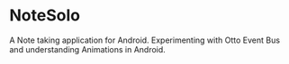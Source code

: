 NoteSolo
========

A Note taking application for Android. Experimenting with Otto Event Bus and understanding Animations in Android.
